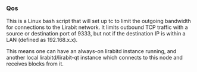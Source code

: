 ### Qos ###

This is a Linux bash script that will set up tc to limit the outgoing bandwidth for connections to the Lirabit network. It limits outbound TCP traffic with a source or destination port of 9333, but not if the destination IP is within a LAN (defined as 192.168.x.x).

This means one can have an always-on lirabitd instance running, and another local lirabitd/lirabit-qt instance which connects to this node and receives blocks from it.
